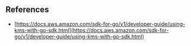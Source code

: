


## References 

- [https://docs.aws.amazon.com/sdk-for-go/v1/developer-guide/using-kms-with-go-sdk.html](https://docs.aws.amazon.com/sdk-for-go/v1/developer-guide/using-kms-with-go-sdk.html)